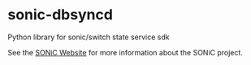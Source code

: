 # sonic-dbsyncd
Python library for sonic/switch state service sdk

See the [SONiC Website](http://azure.github.io/SONiC/) for more information about the SONiC project.
